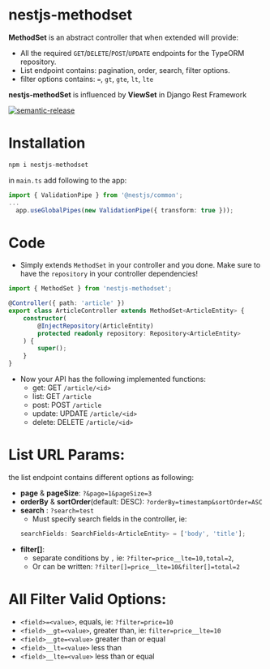 # nestjs-methodset

**MethodSet** is an abstract controller that when extended will provide:
- All the required `GET`/`DELETE`/`POST`/`UPDATE` endpoints for the TypeORM repository.
- List endpoint contains: pagination, order, search, filter options.
- filter options contains: `=`, `gt`, `gte`, `lt`, `lte`

**nestjs-methodSet** is influenced by **ViewSet** in Django Rest Framework

[![semantic-release](https://img.shields.io/badge/%20%20%F0%9F%93%A6%F0%9F%9A%80-semantic--release-e10079.svg)](https://github.com/semantic-release/semantic-release)

# Installation

```bash
npm i nestjs-methodset
```

in `main.ts` add following to the app:

```typescript
import { ValidationPipe } from '@nestjs/common';
...
  app.useGlobalPipes(new ValidationPipe({ transform: true }));
```

# Code

-   Simply extends `MethodSet` in your controller and you done.
    Make sure to have the `repository` in your controller dependencies!

```typescript
import { MethodSet } from 'nestjs-methodset';

@Controller({ path: 'article' })
export class ArticleController extends MethodSet<ArticleEntity> {
	constructor(
		@InjectRepository(ArticleEntity)
		protected readonly repository: Repository<ArticleEntity>
	) {
		super();
	}
}
```

-   Now your API has the following implemented functions:
    -   get: GET `/article/<id>`
    -   list: GET `/article`
    -   post: POST `/article`
    -   update: UPDATE `/article/<id>`
    -   delete: DELETE `/article/<id>`

# List URL Params:

the list endpoint contains different options as following:

-   **page** & **pageSize**: `?&page=1&pageSize=3`
-   **orderBy** & **sortOrder**(default: DESC): `?orderBy=timestamp&sortOrder=ASC`
-   **search** : `?search=test`
    -   Must specify search fields in the controller, ie:
    ```typescript
    searchFields: SearchFields<ArticleEntity> = ['body', 'title'];
    ```
-   **filter[]**:
    -   separate conditions by `,` ie: `?filter=price__lte=10,total=2`,
    -   Or can be written: `?filter[]=price__lte=10&filter[]=total=2`

# All Filter Valid Options:

-   `<field>=<value>`, equals, ie: `?filter=price=10`
-   `<field>__gt=<value>`, greater than, ie: `filter=price__lte=10`
-   `<field>__gte=<value>` greater than or equal
-   `<field>__lt=<value>` less than
-   `<field>__lte=<value>` less than or equal
